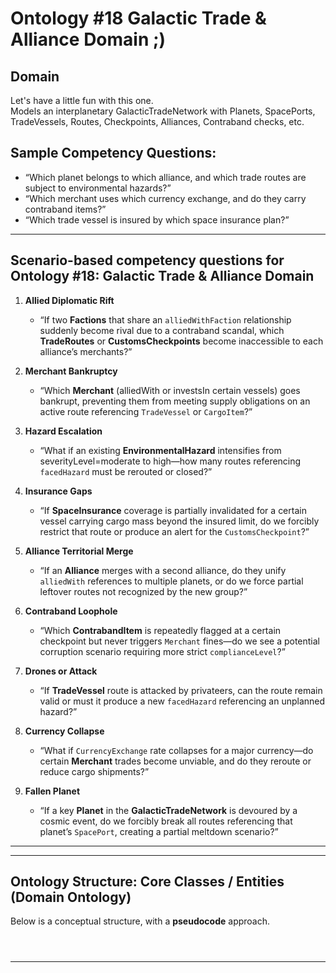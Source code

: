 # Ontology #18 Galactic Trade & Alliance Domain ;)                                 
                                 
## Domain                                 
                                 
Let's have a little fun with this one.                                    
Models an interplanetary GalacticTradeNetwork with Planets, SpacePorts, TradeVessels, Routes, Checkpoints, Alliances, Contraband checks, etc.                                 
                                 
## Sample Competency Questions:                                 
* “Which planet belongs to which alliance, and which trade routes are subject to environmental hazards?”                                 
* “Which merchant uses which currency exchange, and do they carry contraband items?”                                 
* “Which trade vessel is insured by which space insurance plan?”                                    
                                 
---                                            
                                            
## **Scenario-based competency questions** for Ontology #18: Galactic Trade & Alliance Domain                                            
                                            
1. **Allied Diplomatic Rift**                                              
   - “If two **Factions** that share an `alliedWithFaction` relationship suddenly become rival due to a contraband scandal, which **TradeRoutes** or **CustomsCheckpoints** become inaccessible to each alliance’s merchants?”                                            
                                            
2. **Merchant Bankruptcy**                                              
   - “Which **Merchant** (alliedWith or investsIn certain vessels) goes bankrupt, preventing them from meeting supply obligations on an active route referencing `TradeVessel` or `CargoItem`?”                                            
                                            
3. **Hazard Escalation**                                              
   - “What if an existing **EnvironmentalHazard** intensifies from severityLevel=moderate to high—how many routes referencing `facedHazard` must be rerouted or closed?”                                            
                                            
4. **Insurance Gaps**                                              
   - “If **SpaceInsurance** coverage is partially invalidated for a certain vessel carrying cargo mass beyond the insured limit, do we forcibly restrict that route or produce an alert for the `CustomsCheckpoint`?”                                            
                                            
5. **Alliance Territorial Merge**                                              
   - “If an **Alliance** merges with a second alliance, do they unify `alliedWith` references to multiple planets, or do we force partial leftover routes not recognized by the new group?”                                            
                                            
6. **Contraband Loophole**                                              
   - “Which **ContrabandItem** is repeatedly flagged at a certain checkpoint but never triggers `Merchant` fines—do we see a potential corruption scenario requiring more strict `complianceLevel`?”                                            
                                            
7. **Drones or Attack**                                              
   - “If **TradeVessel** route is attacked by privateers, can the route remain valid or must it produce a new `facedHazard` referencing an unplanned hazard?”                                            
                                            
8. **Currency Collapse**                                              
   - “What if `CurrencyExchange` rate collapses for a major currency—do certain **Merchant** trades become unviable, and do they reroute or reduce cargo shipments?”                                            
                                            
9. **Fallen Planet**                                              
   - “If a key **Planet** in the **GalacticTradeNetwork** is devoured by a cosmic event, do we forcibly break all routes referencing that planet’s `SpacePort`, creating a partial meltdown scenario?”                                            
                                            
---                                             
                                                 
---                                                 
                                                 
## Ontology Structure: Core Classes / Entities (Domain Ontology)                                                 
                                                 
Below is a conceptual structure, with a **pseudocode** approach.                                          
                                         
                                                 
                                                 
                                                                                               
```mermaid                                                                                               
                                        
                                          
```                                                                                  
                                                                                             
---                                                                   
                                                                   
```pseudocode                                                                 
                                       
                                         
                                                  
```                